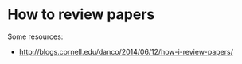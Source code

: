 # How to review papers

Some resources:
- http://blogs.cornell.edu/danco/2014/06/12/how-i-review-papers/
